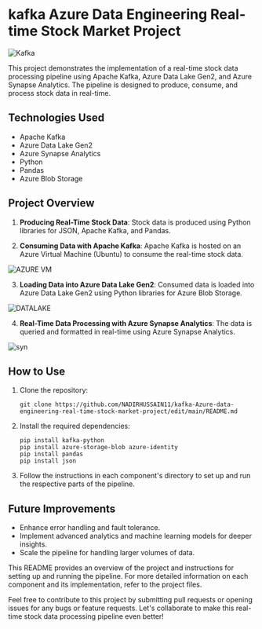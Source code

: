 # kafka Azure Data Engineering Real-time Stock Market Project


![Kafka](https://github.com/NADIRHUSSAIN11/kafka-Azure-data-engineering-real-time-stock-market-project/assets/89727973/95602213-bf36-4a43-b978-af9a8c4602f3)




This project demonstrates the implementation of a real-time stock data processing pipeline using Apache Kafka, Azure Data Lake Gen2, and Azure Synapse Analytics. The pipeline is designed to produce, consume, and process stock data in real-time.

## Technologies Used

- Apache Kafka
- Azure Data Lake Gen2
- Azure Synapse Analytics
- Python
- Pandas
- Azure Blob Storage

## Project Overview

1. **Producing Real-Time Stock Data**: Stock data is produced using Python libraries for JSON, Apache Kafka, and Pandas.



2. **Consuming Data with Apache Kafka**: Apache Kafka is hosted on an Azure Virtual Machine (Ubuntu) to consume the real-time stock data.

![AZURE VM](https://github.com/NADIRHUSSAIN11/kafka-Azure-data-engineering-real-time-stock-market-project/assets/89727973/e357bb6e-07e4-436f-ae0e-12ebcc316eea)

3. **Loading Data into Azure Data Lake Gen2**: Consumed data is loaded into Azure Data Lake Gen2 using Python libraries for Azure Blob Storage.

![DATALAKE](https://github.com/NADIRHUSSAIN11/kafka-Azure-data-engineering-real-time-stock-market-project/assets/89727973/4e45462b-9fa6-4a14-976f-53ea769bc793)

4. **Real-Time Data Processing with Azure Synapse Analytics**: The data is queried and formatted in real-time using Azure Synapse Analytics.

![syn](https://github.com/NADIRHUSSAIN11/kafka-Azure-data-engineering-real-time-stock-market-project/assets/89727973/fe3e4ad0-0a37-48f8-a567-1c52715ac2b9)

## How to Use

1. Clone the repository:

   ```
   git clone https://github.com/NADIRHUSSAIN11/kafka-Azure-data-engineering-real-time-stock-market-project/edit/main/README.md
   ```

2. Install the required dependencies:

   ```
   pip install kafka-python
   pip install azure-storage-blob azure-identity
   pip install pandas
   pip install json
   ```

3. Follow the instructions in each component's directory to set up and run the respective parts of the pipeline.

## Future Improvements

- Enhance error handling and fault tolerance.
- Implement advanced analytics and machine learning models for deeper insights.
- Scale the pipeline for handling larger volumes of data.

This README provides an overview of the project and instructions for setting up and running the pipeline. For more detailed information on each component and its implementation, refer to the project files.

Feel free to contribute to this project by submitting pull requests or opening issues for any bugs or feature requests. Let's collaborate to make this real-time stock data processing pipeline even better!
